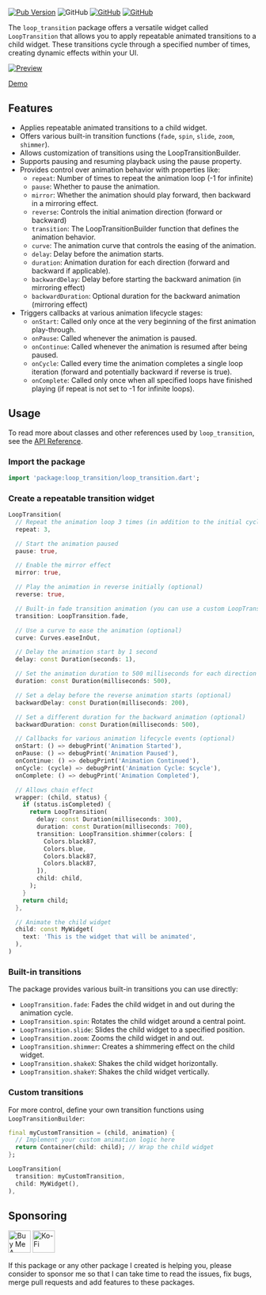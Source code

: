 [![Pub Version](https://img.shields.io/pub/v/loop_transition)](https://pub.dev/packages/loop_transition) ![GitHub](https://img.shields.io/github/license/davigmacode/flutter_loop_transition) [![GitHub](https://badgen.net/badge/icon/buymeacoffee?icon=buymeacoffee&color=yellow&label)](https://www.buymeacoffee.com/davigmacode) [![GitHub](https://badgen.net/badge/icon/ko-fi?icon=kofi&color=red&label)](https://ko-fi.com/davigmacode)

The `loop_transition` package offers a versatile widget called `LoopTransition` that allows you to apply repeatable animated transitions to a child widget. These transitions cycle through a specified number of times, creating dynamic effects within your UI.

[![Preview](https://github.com/davigmacode/flutter_loop_transition/raw/main/media/preview.gif)](https://davigmacode.github.io/flutter_loop_transition)

[Demo](https://davigmacode.github.io/flutter_loop_transition)

## Features

* Applies repeatable animated transitions to a child widget.
* Offers various built-in transition functions (`fade`, `spin`, `slide`, `zoom`, `shimmer`).
* Allows customization of transitions using the LoopTransitionBuilder.
* Supports pausing and resuming playback using the pause property.
* Provides control over animation behavior with properties like:
  * `repeat`: Number of times to repeat the animation loop (-1 for infinite)
  * `pause`: Whether to pause the animation.
  * `mirror`: Whether the animation should play forward, then backward in a mirroring effect.
  * `reverse`: Controls the initial animation direction (forward or backward)
  * `transition`: The LoopTransitionBuilder function that defines the animation behavior.
  * `curve`: The animation curve that controls the easing of the animation.
  * `delay`: Delay before the animation starts.
  * `duration`: Animation duration for each direction (forward and backward if applicable).
  * `backwardDelay`: Delay before starting the backward animation (in mirroring effect)
  * `backwardDuration`: Optional duration for the backward animation (mirroring effect)
* Triggers callbacks at various animation lifecycle stages:
  * `onStart`: Called only once at the very beginning of the first animation play-through.
  * `onPause`: Called whenever the animation is paused.
  * `onContinue`: Called whenever the animation is resumed after being paused.
  * `onCycle`: Called every time the animation completes a single loop iteration (forward and potentially backward if reverse is true).
  * `onComplete`: Called only once when all specified loops have finished playing (if repeat is not set to -1 for infinite loops).

## Usage

To read more about classes and other references used by `loop_transition`, see the [API Reference](https://pub.dev/documentation/loop_transition/latest/).

### Import the package
```dart
import 'package:loop_transition/loop_transition.dart';
```

### Create a repeatable transition widget
```dart
LoopTransition(
  // Repeat the animation loop 3 times (in addition to the initial cycle)
  repeat: 3,

  // Start the animation paused
  pause: true,

  // Enable the mirror effect
  mirror: true,

  // Play the animation in reverse initially (optional)
  reverse: true,

  // Built-in fade transition animation (you can use a custom LoopTransitionBuilder for more complex animations)
  transition: LoopTransition.fade,

  // Use a curve to ease the animation (optional)
  curve: Curves.easeInOut,

  // Delay the animation start by 1 second
  delay: const Duration(seconds: 1),

  // Set the animation duration to 500 milliseconds for each direction (forward and backward)
  duration: const Duration(milliseconds: 500),

  // Set a delay before the reverse animation starts (optional)
  backwardDelay: const Duration(milliseconds: 200),

  // Set a different duration for the backward animation (optional)
  backwardDuration: const Duration(milliseconds: 500),

  // Callbacks for various animation lifecycle events (optional)
  onStart: () => debugPrint('Animation Started'),
  onPause: () => debugPrint('Animation Paused'),
  onContinue: () => debugPrint('Animation Continued'),
  onCycle: (cycle) => debugPrint('Animation Cycle: $cycle'),
  onComplete: () => debugPrint('Animation Completed'),

  // Allows chain effect
  wrapper: (child, status) {
    if (status.isCompleted) {
      return LoopTransition(
        delay: const Duration(milliseconds: 300),
        duration: const Duration(milliseconds: 700),
        transition: LoopTransition.shimmer(colors: [
          Colors.black87,
          Colors.blue,
          Colors.black87,
          Colors.black87,
        ]),
        child: child,
      );
    }
    return child;
  },

  // Animate the child widget
  child: const MyWidget(
    text: 'This is the widget that will be animated',
  ),
)
```

### Built-in transitions
The package provides various built-in transitions you can use directly:

* `LoopTransition.fade`: Fades the child widget in and out during the animation cycle.
* `LoopTransition.spin`: Rotates the child widget around a central point.
* `LoopTransition.slide`: Slides the child widget to a specified position.
* `LoopTransition.zoom`: Zooms the child widget in and out.
* `LoopTransition.shimmer`: Creates a shimmering effect on the child widget.
* `LoopTransition.shakeX`: Shakes the child widget horizontally.
* `LoopTransition.shakeY`: Shakes the child widget vertically.

### Custom transitions
For more control, define your own transition functions using `LoopTransitionBuilder`:

```dart
final myCustomTransition = (child, animation) {
  // Implement your custom animation logic here
  return Container(child: child); // Wrap the child widget
};

LoopTransition(
  transition: myCustomTransition,
  child: MyWidget(),
),
```

## Sponsoring

<a href="https://www.buymeacoffee.com/davigmacode" target="_blank"><img src="https://cdn.buymeacoffee.com/buttons/v2/default-yellow.png" alt="Buy Me A Coffee" height="45"></a>
<a href="https://ko-fi.com/davigmacode" target="_blank"><img src="https://storage.ko-fi.com/cdn/brandasset/kofi_s_tag_white.png" alt="Ko-Fi" height="45"></a>

If this package or any other package I created is helping you, please consider to sponsor me so that I can take time to read the issues, fix bugs, merge pull requests and add features to these packages.